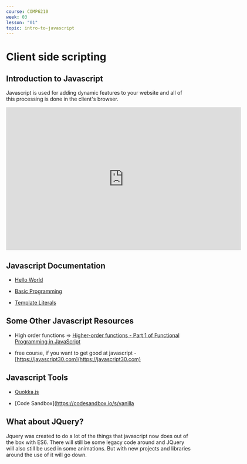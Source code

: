 ```yaml
---
course: COMP6210
week: 03
lesson: "01"
topic: intro-to-javascript
---
```


# Client side scripting

## Introduction to Javascript

Javascript is used for adding dynamic features to your website and all of this processing is done in the client's browser.

<iframe src="https://docs.google.com/presentation/d/e/2PACX-1vQ9KTPlW9cXfqWaif_3A1oLPyvAFLf5fdehjgFHws1-TXg5VdJwGxeXJL_lJhprD8Ve1cDdvyxlpe6M/embed?start=false&amp;loop=false" frameborder="0" width="640" height="389" allowfullscreen="true" mozallowfullscreen="true" webkitallowfullscreen="true"></iframe>

## Javascript Documentation

* [Hello World](https://developer.mozilla.org/en-US/docs/Learn/Getting_started_with_the_web/JavaScript_basics#A_hello_world_example)

* [Basic Programming](https://developer.mozilla.org/en-US/docs/Web/JavaScript/Guide/Introduction)

* [Template Literals](https://developer.mozilla.org/en-US/docs/Web/JavaScript/Reference/Template_literals)

## Some Other Javascript Resources

* High order functions => [Higher-order functions - Part 1 of Functional Programming in JavaScript](https://www.youtube.com/watch?v=BMUiFMZr7vk&t=223)

* free course, if you want to get good at javascript - [https://javascript30.com](https://javascript30.com)

## Javascript Tools

* [Quokka.js](https://marketplace.visualstudio.com/items?itemName=WallabyJs.quokka-vscode)

* [Code Sandbox](https://codesandbox.io/s/vanilla

## What about JQuery?

Jquery was created to do a lot of the things that javascript now does out of the box with ES6. There will still be some legacy code around and JQuery will also still be used in some animations. But with new projects and libraries around the use of it will go down.